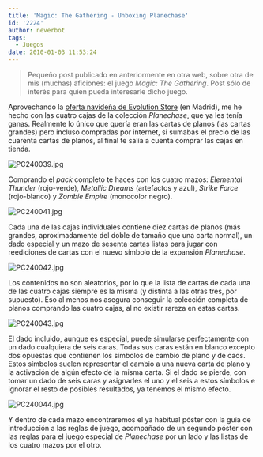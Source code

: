 ```yaml
---
title: 'Magic: The Gathering - Unboxing Planechase'
id: '2224'
author: neverbot
tags:
  - Juegos
date: 2010-01-03 11:53:24
---
```


> Pequeño post publicado en anteriormente en otra web, sobre otra de mis (muchas) aficiones: el juego _Magic: The Gathering_. Post sólo de interés para quien pueda interesarle dicho juego.

Aprovechando la [oferta navideña de Evolution Store](http://noticias.magicevolution.com/2009/12/19/ofertas-navidenas-en-evolution/) (en Madrid), me he hecho con las cuatro cajas de la colección _Planechase_, que ya les tenía ganas. Realmente lo único que quería eran las cartas de planos (las cartas grandes) pero incluso compradas por internet, si sumabas el precio de las cuarenta cartas de planos, al final te salía a cuenta comprar las cajas en tienda.

![PC240039.jpg](http://www.moleculasinestables.com/wp-content/uploads/2009/12/PC240039.jpg)

Comprando el _pack_ completo te haces con los cuatro mazos: _Elemental Thunder_ (rojo-verde), _Metallic Dreams_ (artefactos y azul), _Strike Force_ (rojo-blanco) y _Zombie Empire_ (monocolor negro).

![PC240041.jpg](http://www.moleculasinestables.com/wp-content/uploads/2009/12/PC240041.jpg)

Cada una de las cajas individuales contiene diez cartas de planos (más grandes, aproximadamente del doble de tamaño que una carta normal), un dado especial y un mazo de sesenta cartas listas para jugar con reediciones de cartas con el nuevo símbolo de la expansión _Planechase_.

![PC240042.jpg](http://www.moleculasinestables.com/wp-content/uploads/2009/12/PC240042.jpg)

Los contenidos no son aleatorios, por lo que la lista de cartas de cada una de las cuatro cajas siempre es la misma (y distinta a las otras tres, por supuesto). Eso al menos nos asegura conseguir la colección completa de planos comprando las cuatro cajas, al no existir rareza en estas cartas.

![PC240043.jpg](http://www.moleculasinestables.com/wp-content/uploads/2009/12/PC240043.jpg)

El dado incluido, aunque es especial, puede simularse perfectamente con un dado cualquiera de seis caras. Todas sus caras están en blanco excepto dos opuestas que contienen los símbolos de cambio de plano y de caos. Estos símbolos suelen representar el cambio a una nueva carta de plano y la activación de algún efecto de la misma carta. Si el dado se pierde, con tomar un dado de seis caras y asignarles el uno y el seis a estos símbolos e ignorar el resto de posibles resultados, ya tenemos el mismo efecto.

![PC240044.jpg](http://www.moleculasinestables.com/wp-content/uploads/2009/12/PC240044.jpg)

Y dentro de cada mazo encontraremos el ya habitual póster con la guía de introducción a las reglas de juego, acompañado de un segundo póster con las reglas para el juego especial de _Planechase_ por un lado y las listas de los cuatro mazos por el otro.